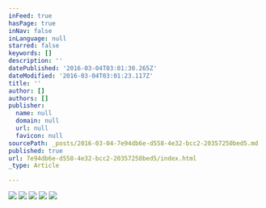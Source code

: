 ```yaml
---
inFeed: true
hasPage: true
inNav: false
inLanguage: null
starred: false
keywords: []
description: ''
datePublished: '2016-03-04T03:01:30.265Z'
dateModified: '2016-03-04T03:01:23.117Z'
title: ''
author: []
authors: []
publisher:
  name: null
  domain: null
  url: null
  favicon: null
sourcePath: _posts/2016-03-04-7e94db6e-d558-4e32-bcc2-20357250bed5.md
published: true
url: 7e94db6e-d558-4e32-bcc2-20357250bed5/index.html
_type: Article

---
```

![](https://the-grid-user-content.s3-us-west-2.amazonaws.com/dbdd1dfd-88dc-49a7-a199-14dc774653e7.jpg)
![](https://the-grid-user-content.s3-us-west-2.amazonaws.com/59c7a187-64cb-4933-b035-3d20cbfbf0ff.jpg)
![](https://the-grid-user-content.s3-us-west-2.amazonaws.com/902a879f-fd09-4828-9eb5-8fdd3a1196dd.jpg)
![](https://the-grid-user-content.s3-us-west-2.amazonaws.com/8e72133c-45b1-4203-960a-5cfd000837d7.jpg)
![](https://the-grid-user-content.s3-us-west-2.amazonaws.com/3930eb6e-85c2-435d-a171-5cc5a401c7da.jpg)